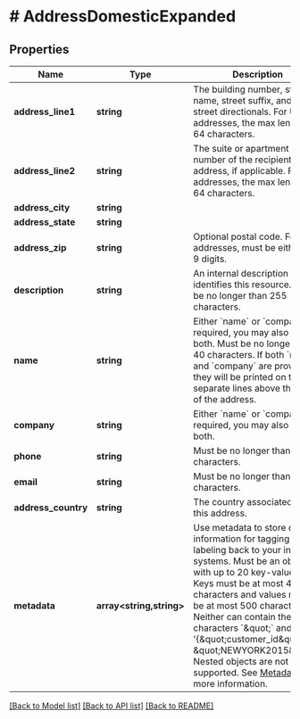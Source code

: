 # # AddressDomesticExpanded

## Properties

Name | Type | Description | Notes
------------ | ------------- | ------------- | -------------
**address_line1** | **string** | The building number, street name, street suffix, and any street directionals. For US addresses, the max length is 64 characters. | [optional]
**address_line2** | **string** | The suite or apartment number of the recipient address, if applicable. For US addresses, the max length is 64 characters. | [optional]
**address_city** | **string** |  | [optional]
**address_state** | **string** |  | [optional]
**address_zip** | **string** | Optional postal code. For US addresses, must be either 5 or 9 digits. | [optional]
**description** | **string** | An internal description that identifies this resource. Must be no longer than 255 characters. | [optional]
**name** | **string** | Either &#x60;name&#x60; or &#x60;company&#x60; is required, you may also add both. Must be no longer than 40 characters. If both &#x60;name&#x60; and &#x60;company&#x60; are provided, they will be printed on two separate lines above the rest of the address. | [optional]
**company** | **string** | Either &#x60;name&#x60; or &#x60;company&#x60; is required, you may also add both. | [optional]
**phone** | **string** | Must be no longer than 40 characters. | [optional]
**email** | **string** | Must be no longer than 100 characters. | [optional]
**address_country** | **string** | The country associated with this address. | [optional]
**metadata** | **array<string,string>** | Use metadata to store custom information for tagging and labeling back to your internal systems. Must be an object with up to 20 key-value pairs. Keys must be at most 40 characters and values must be at most 500 characters. Neither can contain the characters &#x60;\&quot;&#x60; and &#x60;\\&#x60;. i.e. &#39;{\&quot;customer_id\&quot; : \&quot;NEWYORK2015\&quot;}&#39; Nested objects are not supported.  See [Metadata](#section/Metadata) for more information. | [optional]

[[Back to Model list]](../../README.md#models) [[Back to API list]](../../README.md#endpoints) [[Back to README]](../../README.md)
